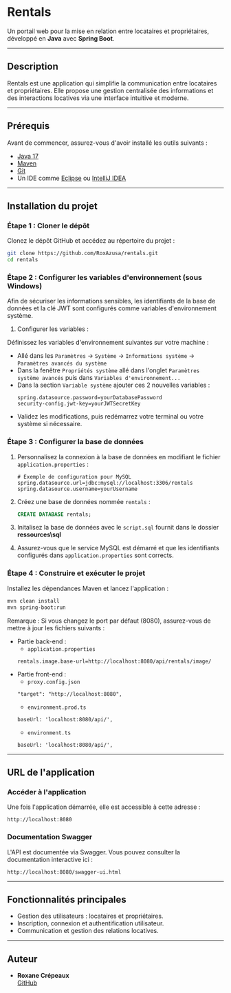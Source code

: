 
# Rentals

Un portail web pour la mise en relation entre locataires et propriétaires, développé en **Java** avec **Spring Boot**.

---

## Description

Rentals est une application qui simplifie la communication entre locataires et propriétaires. Elle propose une gestion centralisée des informations et des interactions locatives via une interface intuitive et moderne.

---

## Prérequis

Avant de commencer, assurez-vous d'avoir installé les outils suivants :  
- [Java 17](https://www.oracle.com/java/technologies/javase-jdk17-downloads.html)  
- [Maven](https://maven.apache.org/download.cgi)  
- [Git](https://git-scm.com/)  
- Un IDE comme [Eclipse](https://www.eclipse.org/) ou [IntelliJ IDEA](https://www.jetbrains.com/idea/)

---

## Installation du projet

### Étape 1 : Cloner le dépôt
Clonez le dépôt GitHub et accédez au répertoire du projet :  
```bash
git clone https://github.com/RoxAzusa/rentals.git
cd rentals
```

### Étape 2 : Configurer les variables d'environnement (sous Windows)
Afin de sécuriser les informations sensibles, les identifiants de la base de données et la clé JWT sont configurés comme variables d'environnement système.

1. Configurer les variables :

Définissez les variables d'environnement suivantes sur votre machine :
- Allé dans les `Paramètres` -> `Système` -> `Informations système` -> `Paramètres avancés du système`
- Dans la fenêtre `Propriétés système` allé dans l'onglet `Paramètres système avancés` puis dans `Variables d'environnement...`
- Dans la section `Variable système` ajouter ces 2 nouvelles variables :
    ```
    spring.datasource.password=yourDatabasePassword
    security-config.jwt-key=yourJWTSecretKey
    ```
- Validez les modifications, puis redémarrez votre terminal ou votre système si nécessaire.

### Étape 3 : Configurer la base de données
1. Personnalisez la connexion à la base de données en modifiant le fichier `application.properties` :  
   ```properties
   # Exemple de configuration pour MySQL
   spring.datasource.url=jdbc:mysql://localhost:3306/rentals
   spring.datasource.username=yourUsername
   ```

2. Créez une base de données nommée `rentals` :  
     ```sql
     CREATE DATABASE rentals;
     ```

3. Initalisez la base de données avec le `script.sql` fournit dans le dossier **ressources\sql**

4. Assurez-vous que le service MySQL est démarré et que les identifiants configurés dans `application.properties` sont corrects.

### Étape 4 : Construire et exécuter le projet
Installez les dépendances Maven et lancez l'application :  
```bash
mvn clean install
mvn spring-boot:run
```

Remarque : Si vous changez le port par défaut (8080), assurez-vous de mettre à jour les fichiers suivants  :
- Partie back-end :
    - `application.properties`
    ```properties
    rentals.image.base-url=http://localhost:8080/api/rentals/image/
    ```
- Partie front-end :
    - `proxy.config.json`
    ```
    "target": "http://localhost:8080",
    ```
    - `environment.prod.ts`
    ```
    baseUrl: 'localhost:8080/api/',
    ```
    - `environment.ts`
    ```
    baseUrl: 'localhost:8080/api/',
    ```

---

## URL de l'application

### Accéder à l'application
Une fois l'application démarrée, elle est accessible à cette adresse :  
```
http://localhost:8080
```

### Documentation Swagger
L'API est documentée via Swagger. Vous pouvez consulter la documentation interactive ici :  
```
http://localhost:8080/swagger-ui.html
```

---

## Fonctionnalités principales

- Gestion des utilisateurs : locataires et propriétaires.
- Inscription, connexion et authentification utilisateur.
- Communication et gestion des relations locatives.

---

## Auteur

- **Roxane Crépeaux**  
  [GitHub](https://github.com/RoxAzusa)

